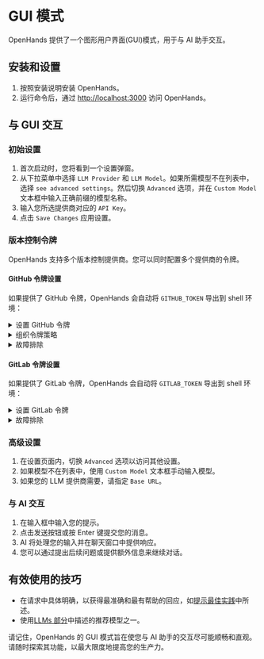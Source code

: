 # GUI 模式

OpenHands 提供了一个图形用户界面(GUI)模式，用于与 AI 助手交互。

## 安装和设置

1. 按照安装说明安装 OpenHands。
2. 运行命令后，通过 [http://localhost:3000](http://localhost:3000) 访问 OpenHands。

## 与 GUI 交互

### 初始设置

1. 首次启动时，您将看到一个设置弹窗。
2. 从下拉菜单中选择 `LLM Provider` 和 `LLM Model`。如果所需模型不在列表中，
   选择 `see advanced settings`。然后切换 `Advanced` 选项，并在
   `Custom Model` 文本框中输入正确前缀的模型名称。
3. 输入您所选提供商对应的 `API Key`。
4. 点击 `Save Changes` 应用设置。

### 版本控制令牌

OpenHands 支持多个版本控制提供商。您可以同时配置多个提供商的令牌。

#### GitHub 令牌设置

如果提供了 GitHub 令牌，OpenHands 会自动将 `GITHUB_TOKEN` 导出到 shell 环境：

<details>
  <summary>设置 GitHub 令牌</summary>

  1. **生成个人访问令牌 (PAT)**：
   - 在 GitHub 上，前往 Settings > Developer Settings > Personal Access Tokens > Tokens (classic)。
   - **New token (classic)**
     - 所需权限范围：
     - `repo` (对私有仓库的完全控制)
   - **Fine-Grained Tokens**
     - 所有仓库（您可以选择特定仓库，但这会影响仓库搜索返回的结果）
     - 最小权限（选择 `Meta Data = Read-only` 用于搜索，`Pull Requests = Read and Write` 和 `Content = Read and Write` 用于分支创建）
  2. **在 OpenHands 中输入令牌**：
   - 点击设置按钮（齿轮图标）。
   - 在 `GitHub Token` 字段中粘贴您的令牌。
   - 点击 `Save` 应用更改。
</details>

<details>
  <summary>组织令牌策略</summary>

  如果您使用组织仓库，可能需要额外设置：

  1. **检查组织要求**：
   - 组织管理员可能强制执行特定的令牌策略。
   - 某些组织要求创建启用了 SSO 的令牌。
   - 查看您组织的[令牌策略设置](https://docs.github.com/en/organizations/managing-programmatic-access-to-your-organization/setting-a-personal-access-token-policy-for-your-organization)。
  2. **验证组织访问权限**：
   - 前往 GitHub 上的令牌设置。
   - 在 `Organization access` 下查找您的组织。
   - 如果需要，点击组织旁边的 `Enable SSO`。
   - 完成 SSO 授权流程。
</details>

<details>
  <summary>故障排除</summary>

  常见问题和解决方案：

  - **令牌未被识别**：
     - 确保令牌已正确保存在设置中。
     - 检查令牌是否已过期。
     - 验证令牌是否具有所需的权限范围。
     - 尝试重新生成令牌。

  - **组织访问被拒绝**：
     - 检查是否需要 SSO 但未启用。
     - 验证组织成员资格。
     - 如果令牌策略阻止访问，请联系组织管理员。

  - **验证令牌是否有效**：
     - 如果令牌有效，应用程序将显示绿色对勾。
     - 尝试访问仓库以确认权限。
     - 检查浏览器控制台是否有错误消息。
</details>

#### GitLab 令牌设置

如果提供了 GitLab 令牌，OpenHands 会自动将 `GITLAB_TOKEN` 导出到 shell 环境：

<details>
  <summary>设置 GitLab 令牌</summary>

  1. **生成个人访问令牌 (PAT)**：
   - 在 GitLab 上，前往 User Settings > Access Tokens。
   - 创建一个具有以下权限范围的新令牌：
     - `api` (API 访问)
     - `read_user` (读取用户信息)
     - `read_repository` (读取仓库)
     - `write_repository` (写入仓库)
   - 设置过期日期，或留空以创建永不过期的令牌。
  2. **在 OpenHands 中输入令牌**：
   - 点击设置按钮（齿轮图标）。
   - 在 `GitLab Token` 字段中粘贴您的令牌。
   - 如果使用自托管 GitLab，请输入您的 GitLab 实例 URL。
   - 点击 `Save` 应用更改。
</details>

<details>
  <summary>故障排除</summary>

  常见问题和解决方案：

  - **令牌未被识别**：
     - 确保令牌已正确保存在设置中。
     - 检查令牌是否已过期。
     - 验证令牌是否具有所需的权限范围。
     - 对于自托管实例，验证实例 URL 是否正确。

  - **访问被拒绝**：
     - 验证项目访问权限。
     - 检查令牌是否具有必要的权限范围。
     - 对于群组/组织仓库，确保您拥有适当的访问权限。
</details>

### 高级设置

1. 在设置页面内，切换 `Advanced` 选项以访问其他设置。
2. 如果模型不在列表中，使用 `Custom Model` 文本框手动输入模型。
3. 如果您的 LLM 提供商需要，请指定 `Base URL`。

### 与 AI 交互

1. 在输入框中输入您的提示。
2. 点击发送按钮或按 Enter 键提交您的消息。
3. AI 将处理您的输入并在聊天窗口中提供响应。
4. 您可以通过提出后续问题或提供额外信息来继续对话。

## 有效使用的技巧

- 在请求中具体明确，以获得最准确和最有帮助的回应，如[提示最佳实践](../prompting/prompting-best-practices)中所述。
- 使用[LLMs 部分](usage/llms/llms.md)中描述的推荐模型之一。

请记住，OpenHands 的 GUI 模式旨在使您与 AI 助手的交互尽可能顺畅和直观。请随时探索其功能，以最大限度地提高您的生产力。